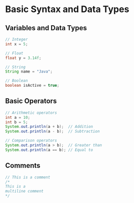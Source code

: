# Basic Syntax and Data Types

## Variables and Data Types

```java
// Integer
int x = 5;

// Float
float y = 3.14f;

// String
String name = "Java";

// Boolean
boolean isActive = true;
```

## Basic Operators

```java
// Arithmetic operators
int a = 10;
int b = 5;
System.out.println(a + b);  // Addition
System.out.println(a - b);  // Subtraction

// Comparison operators
System.out.println(a > b);  // Greater than
System.out.println(a == b); // Equal to
```

## Comments

```java
// This is a comment
/*
This is a
multiline comment
*/
```

